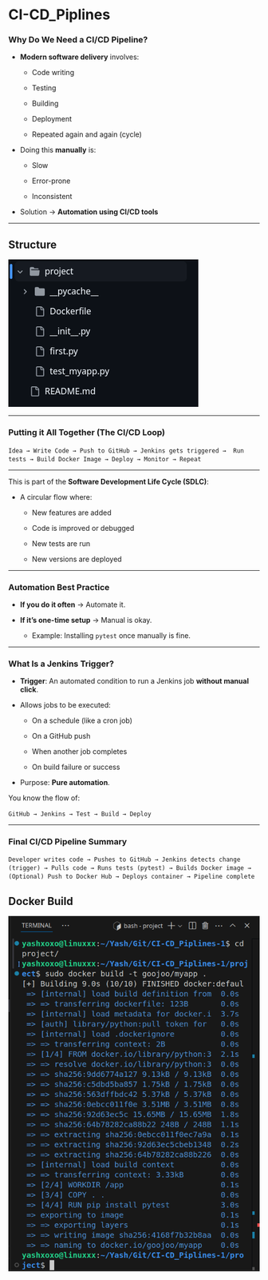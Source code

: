 # CI-CD_Piplines

### Why Do We Need a CI/CD Pipeline?

- **Modern software delivery** involves:
    
    - Code writing
        
    - Testing
        
    - Building
        
    - Deployment
        
    - Repeated again and again (cycle)
        
- Doing this **manually** is:
    
    - Slow
        
    - Error-prone
        
    - Inconsistent
        
- Solution → **Automation using CI/CD tools**

---

## Structure
![](screenshots/a.png)

---

### Putting it All Together (The CI/CD Loop)


`Idea → Write Code → Push to GitHub → Jenkins gets triggered →  Run tests → Build Docker Image → Deploy → Monitor → Repeat`

---

This is part of the **Software Development Life Cycle (SDLC)**:

- A circular flow where:
    
    - New features are added
        
    - Code is improved or debugged
        
    - New tests are run
        
    - New versions are deployed
 
---

### Automation Best Practice

- **If you do it often** → Automate it.
    
- **If it’s one-time setup** → Manual is okay.
    
    - Example: Installing `pytest` once manually is fine.
 
---

### What Is a Jenkins Trigger?

- **Trigger**: An automated condition to run a Jenkins job **without manual click**.
    
- Allows jobs to be executed:
    
    - On a schedule (like a cron job)
        
    - On a GitHub push
        
    - When another job completes
        
    - On build failure or success
        
- Purpose: **Pure automation**.

You know the flow of:

`GitHub → Jenkins → Test → Build → Deploy`

---

### Final CI/CD Pipeline Summary




`Developer writes code → Pushes to GitHub → Jenkins detects change (trigger) → Pulls code → Runs tests (pytest) → Builds Docker image → (Optional) Push to Docker Hub → Deploys container → Pipeline complete`

## Docker Build

![](screenshots/b.png)
